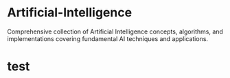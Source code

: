 # Artificial-Intelligence

Comprehensive collection of Artificial Intelligence concepts, algorithms, and implementations covering fundamental AI techniques and applications.

# test
